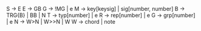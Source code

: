 S -> E
E -> GB
G -> !MG | e
M -> key[keysig] | sig[number, number]
B -> TRG{B} | BB | N
T -> typ[number] | e
R -> rep[number] | e
G -> grp[number] | e
N -> W>N | W>>N | W
W -> chord | note